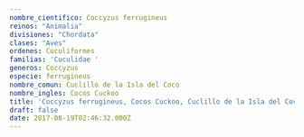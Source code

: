 ```yaml
---
nombre_cientifico: Coccyzus ferrugineus
reinos: "Animalia"
divisiones: "Chordata"
clases: "Aves"
ordenes: Cuculiformes
familias: 'Cuculidae '
generos: Coccyzus
especie: ferrugineus
nombre_comun: Cuclillo de la Isla del Coco
nombre_ingles: Cocos Cuckoo
title: 'Coccyzus ferrugineus, Cocos Cuckoo, Cuclillo de la Isla del Coco'
draft: false
date: 2017-08-19T02:46:32.000Z
---
```


